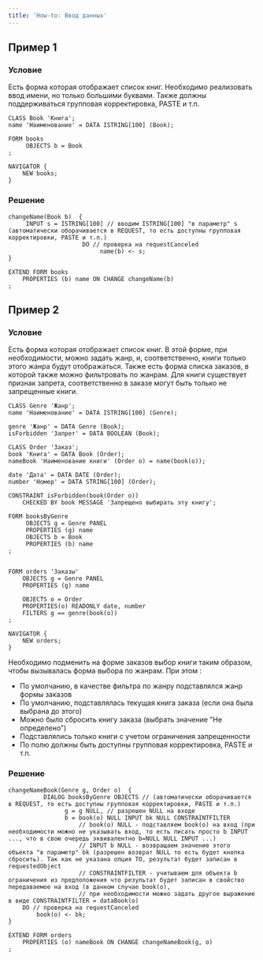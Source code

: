```yaml
---
title: 'How-to: Ввод данных'
---
```


## Пример 1

### Условие

Есть форма которая отображает список книг. Необходимо реализовать ввод имени, но только большими буквами. Также должны поддерживаться групповая корректировка, PASTE и т.п.

```lsf
CLASS Book 'Книга';
name 'Наименование' = DATA ISTRING[100] (Book);

FORM books
     OBJECTS b = Book
;

NAVIGATOR {
    NEW books;
}
```

### Решение

```lsf
changeName(Book b)  {
     INPUT s = ISTRING[100] // вводим ISTRING[100] "в параметр" s (автоматически оборачивается в REQUEST, то есть доступны групповая корректировки, PASTE и т.п.)
                     DO // проверка на requestCanceled
                          name(b) <- s;
}

EXTEND FORM books
    PROPERTIES (b) name ON CHANGE changeName(b)
;
```

  

## Пример 2

### Условие

Есть форма которая отображает список книг. В этой форме, при необходимости, можно задать жанр, и, соответственно, книги только этого жанра будут отображаться. Также есть форма списка заказов, в которой также можно фильтровать по жанрам. Для книги существует признак запрета, соответственно в заказе могут быть только не запрещенные книги.

```lsf
CLASS Genre 'Жанр';
name 'Наименование' = DATA ISTRING[100] (Genre);

genre 'Жанр' = DATA Genre (Book);
isForbidden 'Запрет' = DATA BOOLEAN (Book);

CLASS Order 'Заказ';
book 'Книга' = DATA Book (Order);
nameBook 'Наименование книги' (Order o) = name(book(o));

date 'Дата' = DATA DATE (Order);
number 'Номер' = DATA STRING[100] (Order);

CONSTRAINT isForbidden(book(Order o))
    CHECKED BY book MESSAGE 'Запрещено выбирать эту книгу';

FORM booksByGenre
     OBJECTS g = Genre PANEL
     PROPERTIES (g) name
     OBJECTS b = Book
     PROPERTIES (b) name
;


FORM orders 'Заказы'
    OBJECTS g = Genre PANEL
    PROPERTIES (g) name

    OBJECTS o = Order
    PROPERTIES(o) READONLY date, number
    FILTERS g == genre(book(o))
;

NAVIGATOR {
    NEW orders;
}
```

Необходимо подменить на форме заказов выбор книги таким образом, чтобы вызывалась форма выбора по жанрам. При этом :

-   По умолчанию, в качестве фильтра по жанру подставлялся жанр формы заказов
-   По умолчанию, подставлялась текущая книга заказа (если она была выбрана до этого)
-   Можно было сбросить книгу заказа (выбрать значение "Не определено")
-   Подставлялись только книги с учетом ограничения запрещенности
-   По полю должны быть доступны групповая корректировка, PASTE и т.п.

### Решение

```lsf
changeNameBook(Genre g, Order o)  {
          DIALOG booksByGenre OBJECTS // (автоматически оборачивается в REQUEST, то есть доступны групповая корректировки, PASTE и т.п.)
                g = g NULL, // разрешен NULL на входе
                b = book(o) NULL INPUT bk NULL CONSTRAINTFILTER
                    // book(o) NULL - подставляем book(o) на вход (при необходимости можно не указывать вход, то есть писать просто b INPUT ..., что в свою очередь эквивалентно b=NULL NULL INPUT ...)
                    // INPUT b NULL - возвращаем значение этого объекта "в параметр" bk (разрешен возврат NULL то есть будет кнопка сбросить). Так как не указана опция TO, результат будет записан в requestedObject
                    // CONSTRAINTFILTER - учитываем для объекта b ограничения из предположения что результат будет записан в свойство передаваемое на вход (в данном случае book(o),
                    // при необходимости можно задать другое выражение в виде CONSTRAINTFILTER = dataBook(o)
    DO // проверка на requestCanceled
        book(o) <- bk;
}

EXTEND FORM orders
    PROPERTIES (o) nameBook ON CHANGE changeNameBook(g, o)
;
```

  
